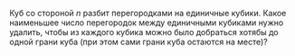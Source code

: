 Куб со стороной $n$ разбит перегородками на единичные кубики. Какое наименьшее число перегородок между единичными кубиками нужно удалить, чтобы из каждого кубика можно было добраться хотябы до одной грани куба (при этом сами грани куба остаются на месте)?